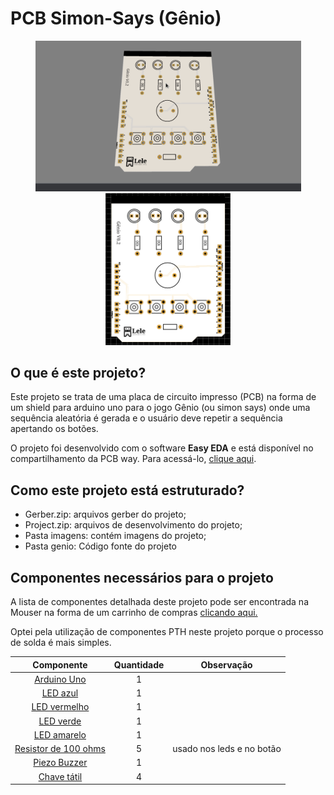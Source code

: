 # PCB Simon-Says (Gênio)
<p align="center"><img src = "imagens/simonSaysGif.gif" width = "425"  alt = "Gif da placa em visualização 3d">
<img src = "imagens/simonSaysTop.png" width = "200"  alt = "Visualização 2d do top da placa"></p>

## O que é este projeto?
Este projeto se trata de uma placa de circuito impresso (PCB) na forma de um shield para arduino uno para o jogo Gênio (ou simon says) onde uma sequência aleatória é gerada e o usuário deve repetir a sequência apertando os botões.

O projeto foi desenvolvido com o software **Easy EDA** e está disponível no compartilhamento da PCB way. Para acessá-lo, [clique aqui](https://www.pcbway.com/project/shareproject/Simon_Says_Arduino_Uno_Shield_13ca4bec.html).

## Como este projeto está estruturado?
* Gerber.zip: arquivos gerber do projeto;
* Project.zip: arquivos de desenvolvimento do projeto;
* Pasta imagens: contém imagens do projeto;
* Pasta genio: Código fonte do projeto 

## Componentes necessários para o projeto
A lista de componentes detalhada deste projeto pode ser encontrada na Mouser na forma de um carrinho de compras [clicando aqui.](https://www.mouser.com/ProjectManager/ProjectDetail.aspx?AccessID=DD460456D2)

Optei pela utilização de componentes PTH neste projeto porque o processo de solda é mais simples.

|Componente|Quantidade|Observação|
|:----------:|:----------:|:----------:|
| [Arduino Uno](https://br.mouser.com/ProductDetail/782-A000073)  | 1  | |
| [LED azul](https://www.mouser.com/ProductDetail/941-C503BBASCX0B0461)  |  1 |   |
| [LED vermelho](https://www.mouser.com/ProductDetail/941-C503BRCNCW0X0AA1)| 1 |   |   |
| [LED verde](https://www.mouser.com/ProductDetail/941-C503BGANCB0F0791)  |  1 |   |
| [LED amarelo](https://www.mouser.com/ProductDetail/941-C503BAANCY0B0251)  | 1  |   |
| [Resistor de 100 ohms](https://www.mouser.com/ProductDetail/594-5043ED100R0F)  | 5 | usado nos leds e no botão |
| [Piezo Buzzer](https://www.mouser.com/ProductDetail/497-IE122303-1)  | 1  |   |
| [Chave tátil](https://www.mouser.com/ProductDetail/506-1-1825910-4) | 4  |   |

